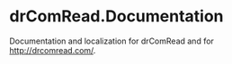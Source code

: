 # drComRead.Documentation
Documentation and localization for drComRead and for http://drcomread.com/.


